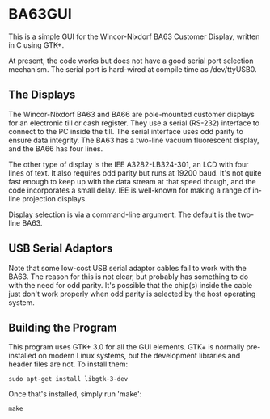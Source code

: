 # BA63GUI

This is a simple GUI for the Wincor-Nixdorf BA63 Customer Display,
written in C using GTK+.

At present,
the code works but does not have a good serial port selection mechanism.
The serial port is hard-wired at compile time as /dev/ttyUSB0.

## The Displays

The Wincor-Nixdorf BA63 and BA66 are pole-mounted customer displays for an
electronic till or cash register.
They use a serial (RS-232) interface to connect to the PC inside the till.
The serial interface uses odd parity to ensure data integrity.
The BA63 has a two-line vacuum fluorescent display,
and the BA66 has four lines.

The other type of display is the IEE A3282-LB324-301,
an LCD with four lines of text.
It also requires odd parity but runs at 19200 baud.
It's not quite fast enough to keep up with the data stream at that speed though,
and the code incorporates a small delay.
IEE is well-known for making a range of in-line projection displays.

Display selection is via a command-line argument.
The default is the two-line BA63.

## USB Serial Adaptors

Note that some low-cost USB serial adaptor cables fail to work with
the BA63.
The reason for this is not clear, but probably has something to do
with the need for odd parity.
It's possible that the chip(s) inside the cable just don't work properly
when odd parity is selected by the host operating system.

## Building the Program ##

This program uses GTK+ 3.0 for all the GUI elements.
GTK+ is normally pre-installed on modern Linux systems,
but the development libraries and header files are not.
To install them:

```sudo apt-get install libgtk-3-dev```

Once that's installed, simply run 'make':

```make```

